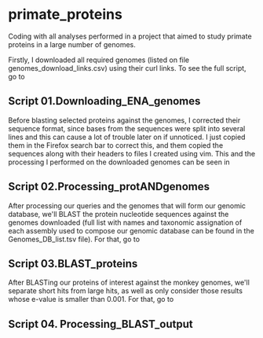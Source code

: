 # primate_proteins
Coding with all analyses performed in a project that aimed to study primate proteins in a large number of genomes. 

Firstly, I downloaded all required genomes (listed on file genomes_download_links.csv) using their curl links. To see the full script, go to
## Script 01.Downloading_ENA_genomes

Before blasting selected proteins against the genomes, I corrected their sequence format, since bases from the sequences were split into several lines and this can cause a lot of trouble later on if unnoticed. I just copied them in the Firefox search bar to correct this, and them copied the sequences along with their headers to files I created using vim. This and the processing I performed on the downloaded genomes can be seen in
## Script 02.Processing_protANDgenomes

After processing our queries and the genomes that will form our genomic database, we'll BLAST the protein nucleotide sequences against the genomes downloaded (full list with names and taxonomic assignation of each assembly used to compose our genomic database can be found in the Genomes_DB_list.tsv file). For that, go to 
## Script 03.BLAST_proteins

After BLASTing our proteins of interest against the monkey genomes, we'll separate short hits from large hits, as well as only consider those results whose e-value is smaller than 0.001. For that, go to 
## Script 04. Processing_BLAST_output
